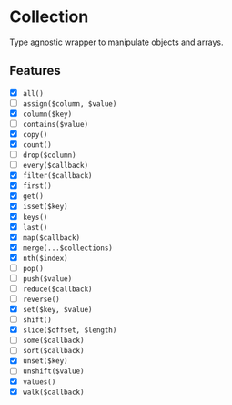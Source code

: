 # Collection

Type agnostic wrapper to manipulate objects and arrays.

## Features

- [X] `all()`
- [ ] `assign($column, $value)`
- [X] `column($key)`
- [ ] `contains($value)`
- [X] `copy()`
- [X] `count()`
- [ ] `drop($column)`
- [ ] `every($callback)`
- [X] `filter($callback)`
- [X] `first()`
- [X] `get()`
- [X] `isset($key)`
- [X] `keys()`
- [X] `last()`
- [X] `map($callback)`
- [X] `merge(...$collections)`
- [X] `nth($index)`
- [ ] `pop()`
- [ ] `push($value)`
- [ ] `reduce($callback)`
- [ ] `reverse()`
- [X] `set($key, $value)`
- [ ] `shift()`
- [X] `slice($offset, $length)`
- [ ] `some($callback)`
- [ ] `sort($callback)`
- [X] `unset($key)`
- [ ] `unshift($value)`
- [X] `values()`
- [X] `walk($callback)`
